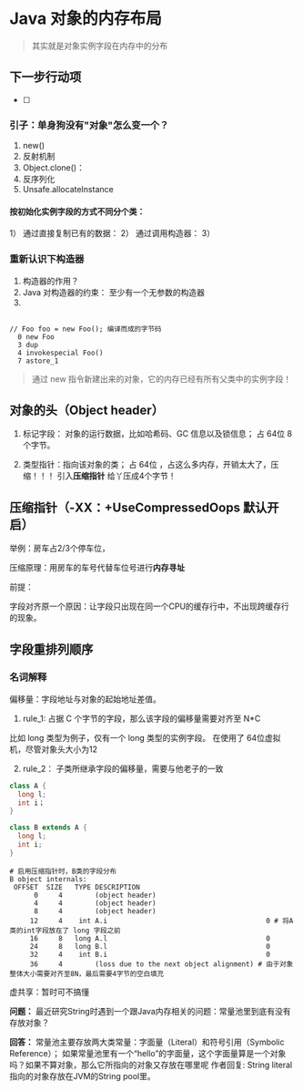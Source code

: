 # Java 对象的内存布局

> 其实就是对象实例字段在内存中的分布

## 下一步行动项
- [ ] 



### 引子：单身狗没有"对象"怎么变一个？ 

1. new()
2. 反射机制
3. Object.clone()：
4. 反序列化
5. Unsafe.allocateInstance

#### 按初始化实例字段的方式不同分个类：

1） 通过直接复制已有的数据：
2） 通过调用构造器：
3）

### 重新认识下构造器

1. 构造器的作用？
2. Java 对构造器的约束： 至少有一个无参数的构造器
3. 

```shell

// Foo foo = new Foo(); 编译而成的字节码
  0 new Foo
  3 dup
  4 invokespecial Foo()
  7 astore_1

```

> 通过 new 指令新建出来的对象，它的内存已经有所有父类中的实例字段！
> 

## 对象的头（Object header）
1. 标记字段： 对象的运行数据，比如哈希码、GC 信息以及锁信息； 占 64位 8个字节。

2. 类型指针：指向该对象的类； 占 64位 ，占这么多内存，开销太大了，压缩！！！ 引入**压缩指针** 给丫压成4个字节！


## 压缩指针（-XX：+UseCompressedOops 默认开启）

举例：房车占2/3个停车位，

压缩原理：用房车的车号代替车位号进行**内存寻址**

前提：

字段对齐原一个原因：让字段只出现在同一个CPU的缓存行中，不出现跨缓存行的现象。

## 字段重排列顺序

### 名词解释
偏移量：字段地址与对象的起始地址差值。

1. rule_1: 占据 C 个字节的字段，那么该字段的偏移量需要对齐至 N*C

比如 long 类型为例子，仅有一个 long 类型的实例字段。 
在使用了 64位虚拟机，尽管对象头大小为12

2. rule_2： 子类所继承字段的偏移量，需要与他老子的一致
```java
class A {
  long l;
  int i；
}

class B extends A {
  long l;
  int i;
}
```


```shell
# 启用压缩指针时，B类的字段分布
B object internals:
 OFFSET  SIZE   TYPE DESCRIPTION
      0     4        (object header)
      4     4        (object header)
      8     4        (object header)
     12     4    int A.i                                       0 # 将A类的int字段放在了 long 字段之前
     16     8   long A.l                                       0
     24     8   long B.l                                       0
     32     4    int B.i                                       0
     36     4        (loss due to the next object alignment) # 由于对象整体大小需要对齐至8N，最后需要4字节的空白填充
```

虚共享：暂时可不搞懂



**问题：**
最近研究String时遇到一个跟Java内存相关的问题：常量池里到底有没有存放对象？

**回答：**
常量池主要存放两大类常量：字面量（Literal）和符号引用（Symbolic Reference）；
如果常量池里有一个“hello”的字面量，这个字面量算是一个对象吗？如果不算对象，那么它所指向的对象又存放在哪里呢
作者回复: String literal指向的对象存放在JVM的String pool里。
